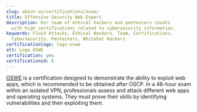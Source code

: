 ```yaml
---
slug: about-us/certifications/oswe/
title: Offensive Security Web Expert
description: Our team of ethical hackers and pentesters counts
  with high certifications related to cybersecurity information.
keywords: Fluid Attacks, Ethical Hackers, Team, Certifications,
  Cybersecurity, Pentesters, Whitehat Hackers
certificationlogo: logo-oswe
alt: Logo OSWE
certification: yes
certificationid: 6
---
```


[OSWE](https://www.offensive-security.com/awae-oswe/)
is a certification designed to demonstrate the ability to exploit web apps,
which is recommended to be obtained after OSCP.
In a 48-hour exam within an isolated VPN,
professionals assess and attack different web apps and operating systems.
They must prove their skills by identifying vulnerabilities
and then exploiting them.
